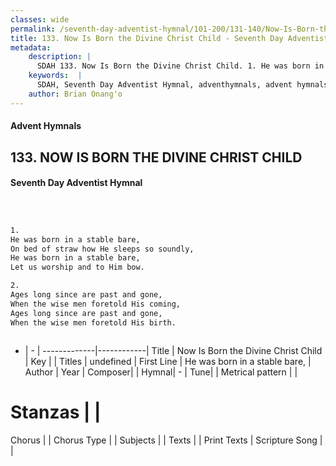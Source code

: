 ```yaml
---
classes: wide
permalink: /seventh-day-adventist-hymnal/101-200/131-140/Now-Is-Born-the-Divine-Christ-Child/
title: 133. Now Is Born the Divine Christ Child - Seventh Day Adventist Hymnal
metadata:
    description: |
      SDAH 133. Now Is Born the Divine Christ Child. 1. He was born in a stable bare, On bed of straw how He sleeps so soundly, He was born in a stable bare, Let us worship and to Him bow.
    keywords:  |
      SDAH, Seventh Day Adventist Hymnal, adventhymnals, advent hymnals, Now Is Born the Divine Christ Child, He was born in a stable bare, 
    author: Brian Onang'o
---
```


#### Advent Hymnals
## 133. NOW IS BORN THE DIVINE CHRIST CHILD
#### Seventh Day Adventist Hymnal

```txt



1.
He was born in a stable bare,
On bed of straw how He sleeps so soundly,
He was born in a stable bare,
Let us worship and to Him bow.

2.
Ages long since are past and gone,
When the wise men foretold His coming,
Ages long since are past and gone,
When the wise men foretold His birth.



```

- |   -  |
-------------|------------|
Title | Now Is Born the Divine Christ Child |
Key |  |
Titles | undefined |
First Line | He was born in a stable bare, |
Author | 
Year | 
Composer|  |
Hymnal|  - |
Tune|  |
Metrical pattern | |
# Stanzas |  |
Chorus |  |
Chorus Type |  |
Subjects |  |
Texts |  |
Print Texts | 
Scripture Song |  |
  
